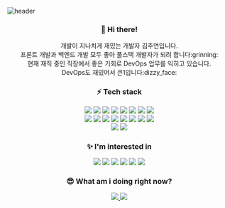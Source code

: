 ![header](https://capsule-render.vercel.app/api?type=soft&color=gradient&height=170&section=header&text=WEEKYEON&fontSize=70&fontAlignY=55&stroke=000&strokeWidth=0.8)

<div align="center">
  <h3>👋 Hi there!</h3>
  개발이 지나치게 재밌는 개발자 김주연입니다.<br>
  프론트 개발과 백엔드 개발 모두 좋아 풀스택 개발자가 되려 합니다:grinning:<br>
  현재 재직 중인 직장에서 좋은 기회로 DevOps 업무를 익히고 있습니다.<br>
  DevOps도 재밌어서 큰1입니다:dizzy_face:
  
  <h3>⚡ Tech stack</h3>
  <img src="http://img.shields.io/badge/-Javascript-F7901E?style=flat-square&logo=javascript&logoColor=white"/>
  <img src="http://img.shields.io/badge/-HTML-f06529?style=flat-square&logo=HTML5&logoColor=white"/>
  <img src="http://img.shields.io/badge/-CSS-1572b6?style=flat-square&logo=CSS3"/>
  <img src="http://img.shields.io/badge/-jQuery-0769AD?style=flat-square&logo=jquery&logoColor=white"/>
  <img src="http://img.shields.io/badge/-Java-0d8ac7?style=flat-square&logo=Java&logoColor=white"/>
  <img src="http://img.shields.io/badge/-Spring-6DB33F?style=flat-square&logo=spring&logoColor=white"/>
  <img src="http://img.shields.io/badge/-Node.js-339933?style=flat-square&logo=Node.js&logoColor=white"/>
  <img src="http://img.shields.io/badge/-NEXCORE-26689A?style=flat-square&logo=NEXCORE&logoColor=white"/><br>
  <img src="http://img.shields.io/badge/-Oracle-F80000?style=flat-square&logo=Oracle&logoColor=white"/>
  <img src="http://img.shields.io/badge/-MariaDB-003545?style=flat-square&logo=MariaDB&logoColor=white"/>
  <img src="http://img.shields.io/badge/-MySQL-4479A1?style=flat-square&logo=MySql&logoColor=white"/>
  <img src="http://img.shields.io/badge/-JEUS-004088?style=flat-square&logo=JEUS&logoColor=white"/>
  <img src="http://img.shields.io/badge/-WebLogic-F80000?style=flat-square&logo=Oracle&logoColor=white"/>
  <img src="http://img.shields.io/badge/-Linux-003545?style=flat-square&logo=Linux&logoColor=white"/>
  <img src="http://img.shields.io/badge/-Ant-A81C7D?style=flat-square&logo=Apache%20Ant&logoColor=white"/>
  <img src="http://img.shields.io/badge/-Jenkins-D24939?style=flat-square&logo=Jenkins&logoColor=white"/><br>
  <img src="http://img.shields.io/badge/-Git-f05032?style=flat-square&logo=Git&logoColor=white"/>
  <img src="http://img.shields.io/badge/-Github-181717?style=flat-square&logo=Github&logoColor=white"/>

  <h3>✨ I'm interested in</h3>
  <img src="http://img.shields.io/badge/-Docker-2496ED?style=flat-square&logo=Docker&logoColor=white"/>
  <img src="http://img.shields.io/badge/-PostgreSQL-4169E1?style=flat-square&logo=PostgreSQL&logoColor=white"/>
  <img src="http://img.shields.io/badge/-AWS-333664?style=flat-square&logo=amazon-aws&logoColor=white"/>
  <img src="http://img.shields.io/badge/-SpringBoot-6DB33F?style=flat-square&logo=SpringBoot&logoColor=white"/>
  <img src="http://img.shields.io/badge/-Vue.js-4FC08D?style=flat-square&logo=Vue.js&logoColor=white"/>
  <img src="http://img.shields.io/badge/-Svelte-ff3e00?style=flat-square&logo=Svelte&logoColor=white"/>
  
  <h3>😎 What am i doing right now?</h3>
  <a href="https://weekyeon.notion.site/TIL-31f0e4689fc043d7952a117cc42db3d6">
    <img src="http://img.shields.io/badge/-TechBlog-black?style=flat-square&logo=Notion&logoColor=white&link=https://weekyeon.notion.site/TIL-31f0e4689fc043d7952a117cc42db3d6"/>
  </a>
  <a href="https://weekyeon.notion.site/Under-the-sea-145a78433f364644a15329fa163dacde">
     <img src="http://img.shields.io/badge/-MyBlog-54B848?style=flat-square&logo=Notion&logoColor=white&link=https://weekyeon.notion.site/Under-the-sea-145a78433f364644a15329fa163dacde"/>
  </a>
</div>
